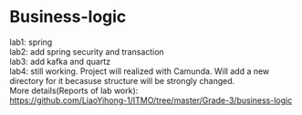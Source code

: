 # Business-logic
lab1: spring  
lab2: add spring security and transaction  
lab3: add kafka and quartz  
lab4: still working. Project will realized with Camunda. Will add a new directory for it becasuse structure will be strongly changed.  
More details(Reports of lab work):  
https://github.com/LiaoYihong-1/ITMO/tree/master/Grade-3/business-logic
